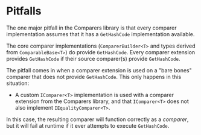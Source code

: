 # Pitfalls

The one major pitfall in the Comparers library is that every comparer implementation assumes that it has a `GetHashCode` implementation available.

The core comparer implementations (`ComparerBuilder<T>` and types derived from `ComparableBase<T>`) do provide `GetHashCode`. Every comparer extension provides `GetHashCode` if their source comparer(s) provide `GetHashCode`.

The pitfall comes in when a comparer extension is used on a "bare bones" comparer that does not provide `GetHashCode`. This only happens in this situation:
* A custom `IComparer<T>` implementation is used with a comparer extension from the Comparers library, and that `IComparer<T>` does not also implement `IEqualityComparer<T>`.

In this case, the resulting comparer will function correctly as a _comparer_, but it will fail at runtime if it ever attempts to execute `GetHashCode`.